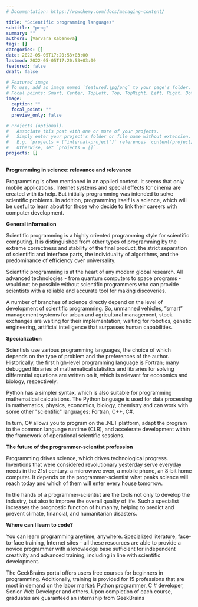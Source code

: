 ```yaml
---
# Documentation: https://wowchemy.com/docs/managing-content/

title: "Scientific programming languages"
subtitle: "prog"
summary: ""
authors: [Varvara Kabanova]
tags: []
categories: []
date: 2022-05-05T17:20:53+03:00
lastmod: 2022-05-05T17:20:53+03:00
featured: false
draft: false

# Featured image
# To use, add an image named `featured.jpg/png` to your page's folder.
# Focal points: Smart, Center, TopLeft, Top, TopRight, Left, Right, BottomLeft, Bottom, BottomRight.
image:
  caption: ""
  focal_point: ""
  preview_only: false

# Projects (optional).
#   Associate this post with one or more of your projects.
#   Simply enter your project's folder or file name without extension.
#   E.g. `projects = ["internal-project"]` references `content/project/deep-learning/index.md`.
#   Otherwise, set `projects = []`.
projects: []
---
```


**Programming in science: relevance and relevance**

Programming is often mentioned in an applied context. It seems that only mobile applications, Internet systems and special effects for cinema are created with its help. But initially programming was intended to solve scientific problems. In addition, programming itself is a science, which will be useful to learn about for those who decide to link their careers with computer development.

**General information**

Scientific programming is a highly oriented programming style for scientific computing. It is distinguished from other types of programming by the extreme correctness and stability of the final product, the strict separation of scientific and interface parts, the individuality of algorithms, and the predominance of efficiency over universality.

Scientific programming is at the heart of any modern global research. All advanced technologies - from quantum computers to space programs - would not be possible without scientific programmers who can provide scientists with a reliable and accurate tool for making discoveries.

A number of branches of science directly depend on the level of development of scientific programming. So, unmanned vehicles, “smart” management systems for urban and agricultural management, stock exchanges are waiting for their implementation; waiting for robotics, genetic engineering, artificial intelligence that surpasses human capabilities.

**Specialization**

Scientists use various programming languages, the choice of which depends on the type of problem and the preferences of the author. Historically, the first high-level programming language is Fortran; many debugged libraries of mathematical statistics and libraries for solving differential equations are written on it, which is relevant for economics and biology, respectively.

Python has a simpler syntax, which is also suitable for programming mathematical calculations. The Python language is used for data processing in mathematics, physics, economics, biology, chemistry and can work with some other "scientific" languages: Fortran, C++, C#.

In turn, C# allows you to program on the .NET platform, adapt the program to the common language runtime (CLR), and accelerate development within the framework of operational scientific sessions.

**The future of the programmer-scientist profession**

Programming drives science, which drives technological progress. Inventions that were considered revolutionary yesterday serve everyday needs in the 21st century: a microwave oven, a mobile phone, an 8-bit home computer. It depends on the programmer-scientist what peaks science will reach today and which of them will enter every house tomorrow.

In the hands of a programmer-scientist are the tools not only to develop the industry, but also to improve the overall quality of life. Such a specialist increases the prognostic function of humanity, helping to predict and prevent climate, financial, and humanitarian disasters.

**Where can I learn to code?**

You can learn programming anytime, anywhere. Specialized literature, face-to-face training, Internet sites - all these resources are able to provide a novice programmer with a knowledge base sufficient for independent creativity and advanced training, including in line with scientific development.

The GeekBrains portal offers users free courses for beginners in programming. Additionally, training is provided for 15 professions that are most in demand on the labor market: Python programmer, C # developer, Senior Web Developer and others. Upon completion of each course, graduates are guaranteed an internship from GeekBrains